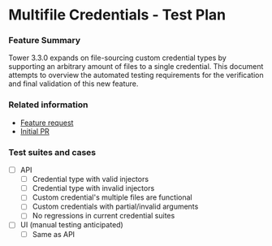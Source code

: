 # Multifile Credentials - Test Plan

### Feature Summary
Tower 3.3.0 expands on file-sourcing custom credential types by supporting an arbitrary amount of files to a single credential.  This document attempts to overview the automated testing requirements for the verification and final validation of this new feature.

### Related information
* [Feature request](https://github.com/ansible/awx/issues/349)
* [Initial PR](https://github.com/ansible/awx/pull/696)

### Test suites and cases
* [ ] API
    * [ ] Credential type with valid injectors
    * [ ] Credential type with invalid injectors
    * [ ] Custom credential's multiple files are functional
    * [ ] Custom credentials with partial/invalid arguments
    * [ ] No regressions in current credential suites
* [ ] UI (manual testing anticipated)
    * [ ] Same as API 
